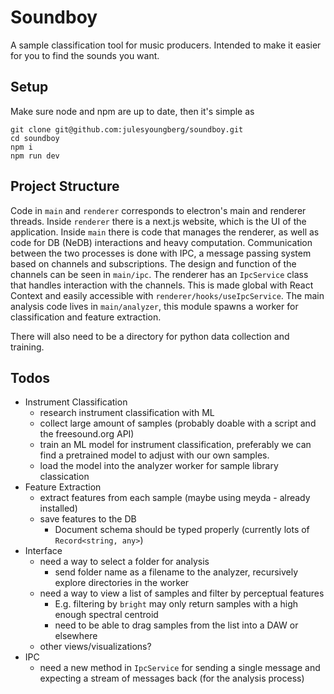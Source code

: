 # Soundboy

A sample classification tool for music producers. Intended to make it easier for you to find the sounds you want. 

## Setup

Make sure node and npm are up to date, then it's simple as

```shell
git clone git@github.com:julesyoungberg/soundboy.git
cd soundboy
npm i
npm run dev
```


## Project Structure

Code in `main` and `renderer` corresponds to electron's main and renderer threads. Inside `renderer` there is a next.js website, which is the UI of the application. Inside `main` there is code that manages the renderer, as well as code for DB (NeDB) interactions and heavy computation. Communication between the two processes is done with IPC, a message passing system based on channels and subscriptions. The design and function of the channels can be seen in `main/ipc`. The renderer has an `IpcService` class that handles interaction with the channels. This is made global with React Context and easily accessible with `renderer/hooks/useIpcService`. The main analysis code lives in `main/analyzer`, this module spawns a worker for classification and feature extraction.

There will also need to be a directory for python data collection and training.


## Todos

- Instrument Classification
    - research instrument classification with ML
    - collect large amount of samples (probably doable with a script and the freesound.org API)
    - train an ML model for instrument classification, preferably we can find a pretrained model to adjust with our own samples.
    - load the model into the analyzer worker for sample library classication
- Feature Extraction
    - extract features from each sample (maybe using meyda - already installed)
    - save features to the DB
        - Document schema should be typed properly (currently lots of `Record<string, any>`)
- Interface
    - need a way to select a folder for analysis
        - send folder name as a filename to the analyzer, recursively explore directories in the worker
    - need a way to view a list of samples and filter by perceptual features
        - E.g. filtering by `bright` may only return samples with a high enough spectral centroid
        - need to be able to drag samples from the list into a DAW or elsewhere
    - other views/visualizations?
- IPC
    - need a new method in `IpcService` for sending a single message and expecting a stream of messages back (for the analysis process)
